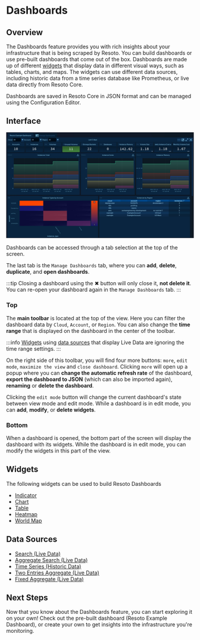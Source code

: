 # Dashboards

## Overview

The Dashboards feature provides you with rich insights about your infrastructure that is being scraped by Resoto. You can build dashboards or use pre-built dashboards that come out of the box. Dashboards are made up of different [widgets](./widgets/index.md) that display data in different visual ways, such as tables, charts, and maps. The widgets can use different data sources, including historic data from a time series database like Prometheus, or live data directly from Resoto Core.

Dashboards are saved in Resoto Core in JSON format and can be managed using the Configuration Editor.

## Interface

![Resoto UI Dashboards](../img/resoto-ui-dashboards.jpg)

Dashboards can be accessed through a tab selection at the top of the screen.

The last tab is the `Manage Dashboards` tab, where you can **add**, **delete**, **duplicate**, and **open dashboards**.

:::tip Closing a dashboard using the ✖ button will only close it, **not delete it**. You can re-open your dashboard again in the `Manage Dashboards` tab. :::

### Top

The **main toolbar** is located at the top of the view. Here you can filter the dashboard data by `Cloud`, `Account`, or `Region`. You can also change the **time range** that is displayed on the dashboard in the center of the toolbar.

:::info [Widgets](./widgets/index.md) using [data sources](./data-sources/index.md) that display Live Data are ignoring the time range settings. :::

On the right side of this toolbar, you will find four more buttons: `more`, `edit mode`, `maximize the view` and `close dashboard`. Clicking `more` will open up a popup where you can **change the automatic refresh rate** of the dashboard, **export the dashboard to JSON** (which can also be imported again), **renaming** or **delete the dashboard**.

Clicking the `edit mode` button will change the current dashboard's state between view mode and edit mode. While a dashboard is in edit mode, you can **add**, **modify**, or **delete widgets**.

### Bottom

When a dashboard is opened, the bottom part of the screen will display the dashboard with its widgets. While the dashboard is in edit mode, you can modify the widgets in this part of the view.

## Widgets

The following widgets can be used to build Resoto Dashboards

- [Indicator](./widgets/index.md#indicator)
- [Chart](./widgets/index.md#chart)
- [Table](./widgets/index.md#table)
- [Heatmap](./widgets/index.md#heatmap)
- [World Map](./widgets/index.md#world-map)

## Data Sources

- [Search (Live Data)](./data-sources/index.md#search-live-data)
- [Aggregate Search (Live Data)](./data-sources/index.md#aggregate-search-live-data)
- [Time Series (Historic Data)](./data-sources/index.md#time-series-historic-data)
- [Two Entries Aggregate (Live Data)](./data-sources/index.md#two-entries-aggregate-live-data)
- [Fixed Aggregate (Live Data)](./data-sources/index.md#fixed-aggregate-live-data)

## Next Steps

Now that you know about the Dashboards feature, you can start exploring it on your own! Check out the pre-built dashboard (Resoto Example Dashboard), or create your own to get insights into the infrastructure you're monitoring.
